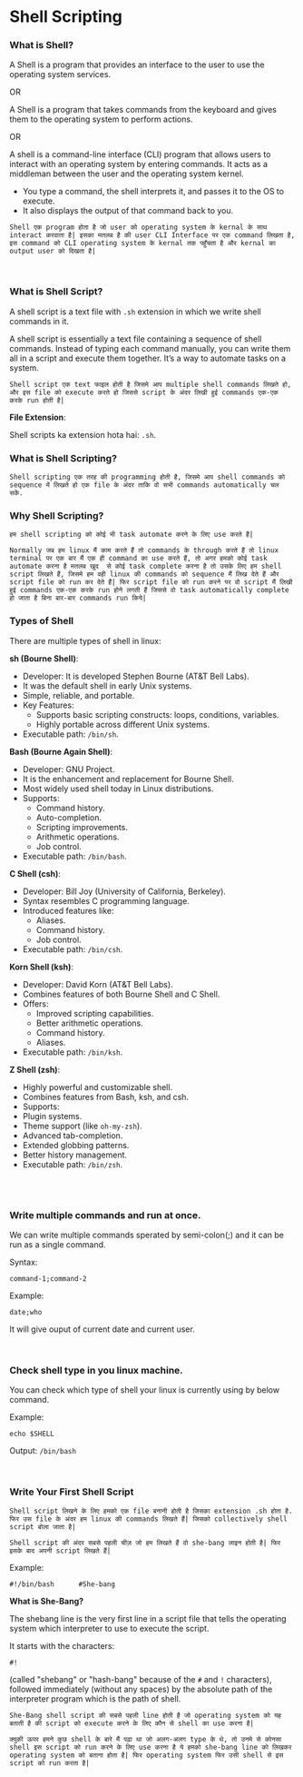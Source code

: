 # Shell Scripting

### What is Shell?

A Shell is a program that provides an interface to the user to use the operating system services.

OR

A Shell is a program that takes commands from the keyboard and gives them to the operating system to perform actions.

OR

A shell is a command-line interface (CLI) program that allows users to interact with an operating system by entering commands. It acts as a middleman between the user and the operating system kernel.
- You type a command, the shell interprets it, and passes it to the OS to execute.
- It also displays the output of that command back to you.

```Shell एक program होता है जो user को operating system के kernal के साथ interact करवाता है| इसका मतलब है की user CLI Interface पर एक command लिखता है, इस command को CLI operating system के kernal तक पहुँचता है और kernal का output user को दिखता है|```

<br>

### What is Shell Script?

A shell script is a text file with ```.sh``` extension in which we write shell commands in it.

A shell script is essentially a text file containing a sequence of shell commands. Instead of typing each command manually, you can write them all in a script and execute them together. It’s a way to automate tasks on a system.

```Shell script एक text फाइल होती है जिसमे आप multiple shell commands लिखते हो, और इस file को execute करते हो जिससे script के अंदर लिखी हुई commands एक-एक करके run होती है|```

**File Extension**:

Shell scripts ka extension hota hai: ```.sh```. 


### What is Shell Scripting?

```Shell scripting एक तरह की programming होती है, जिसमे आप shell commands को sequence में लिखते हो एक file के अंदर ताकि वो सभी commands automatically चल सकें.```


### Why Shell Scripting?

```हम shell scripting को कोई भी task automate करने के लिए use करते हैं|```

```Normally जब हम linux मैं काम करते हैं तो commands के through करते हैं तो linux terminal पर एक बार मैं एक ही command का use करते हैं, तो अगर हमको कोई task automate करना है मतलब खुद  से कोई task complete करना है तो उसके लिए हम shell script लिखते हैं, जिसमे हम वही linux की commands को sequence मैं लिख देते हैं और script file को run कर देते हैं| फिर script file को run करने पर वो script मैं लिखी हुई commands एक-एक करके run होने लगती हैं जिससे वो task automatically complete हो जाता है बिना बार-बार commands run किये|```


### Types of Shell

There are multiple types of shell in linux:

**sh (Bourne Shell)**:
- Developer: It is developed Stephen Bourne (AT&T Bell Labs).
- It was the default shell in early Unix systems.
- Simple, reliable, and portable.
- Key Features:
  - Supports basic scripting constructs: loops, conditions, variables.
  - Highly portable across different Unix systems.
- Executable path: ```/bin/sh```.
 
**Bash (Bourne Again Shell)**:
- Developer: GNU Project.
- It is the enhancement and replacement for Bourne Shell.
- Most widely used shell today in Linux distributions.
- Supports:
  - Command history.
  - Auto-completion.
  - Scripting improvements.
  - Arithmetic operations.
  - Job control.
- Executable path: ```/bin/bash```.

**C Shell (csh)**:
- Developer: Bill Joy (University of California, Berkeley).
- Syntax resembles C programming language.
- Introduced features like:
  - Aliases.
  - Command history.
  - Job control.
- Executable path: ```/bin/csh```.

**Korn Shell (ksh)**:
- Developer: David Korn (AT&T Bell Labs).
- Combines features of both Bourne Shell and C Shell.
- Offers:
  - Improved scripting capabilities.
  - Better arithmetic operations.
  - Command history.
  - Aliases.
 - Executable path: ```/bin/ksh```.

**Z Shell (zsh)**:
-  Highly powerful and customizable shell.
-  Combines features from Bash, ksh, and csh.
-  Supports:
  - Plugin systems.
  - Theme support (like ```oh-my-zsh```).
  - Advanced tab-completion.
  - Extended globbing patterns.
  - Better history management.
- Executable path: ```/bin/zsh```.

<br>
<br>

### Write multiple commands and run at once.

We can write multiple commands sperated by semi-colon(;) and it can be run as a single command.

Syntax:
```
command-1;command-2
```

Example:
```
date;who
```

It will give ouput of current date and current user.

<br>

### Check shell type in you linux machine.

You can check which type of shell your linux is currently using by below command.

Example:
```
echo $SHELL
```

Output: ```/bin/bash```

<br>

### Write Your First Shell Script

```Shell script लिखने के लिए हमको एक file बनानी होती है जिसका extension .sh होता है. फिर उस file के अंदर हम linux की commands लिखते हैं| जिसको collectively shell script बोला जाता है| ```

```Shell script की अंदर सबसे पहली चीज़ जो हम लिखते हैं वो she-bang लाइन होती है| फिर इसके बाद अपनी script लिखते हैं|```

Example:
```
#!/bin/bash      #She-bang 
```

**What is She-Bang?**

The shebang line is the very first line in a script file that tells the operating system which interpreter to use to execute the script.

It starts with the characters:
```
#!
```

(called "shebang" or "hash-bang" because of the ```#``` and ```!``` characters), followed immediately (without any spaces) by the absolute path of the interpreter program which is the path of shell.

```She-Bang shell script की सबसे पहली line होती है जो operating system को यह बताती है की script को execute करने के लिए कौन से shell का use करना है|```

```क्युकी ऊपर हमने कुछ shell के बारे मैं पढ़ा था जो अलग-अलग type के थे, तो उनमे से कोनसा shell इस script को run करने के लिए use करना है ये हमको she-bang line को लिखकर operating system को बताना होता है| फिर operating system फिर उसी shell से इस script को run करता है|``` 
